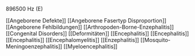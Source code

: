 896500 Hz (E)

[[Angeborene Defekte]]
[[Angeborene Fasertyp Disproportion]]
[[Angeborene Fehlbildungen]]
[[Arthropoden-Borne-Enzephalitis]]
[[Congenital Disorders]]
[[Deformitäten]]
[[Encephalitis]]
[[Encephalitis]]
[[Encephalitis]]
[[Encephalomyelitis]]
[[Enzephalitis]]
[[Mosquito-Meningoenzephalitis]]
[[Myeloencephalitis]]